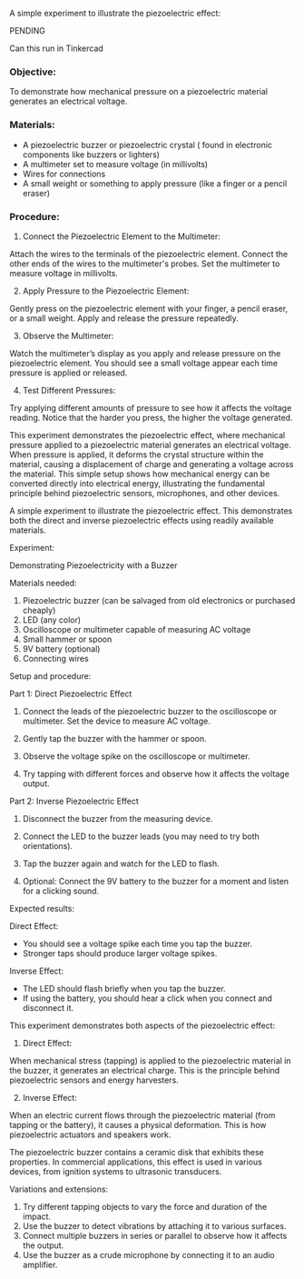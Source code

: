 
A simple experiment to illustrate the piezoelectric effect:

PENDING

Can this run in Tinkercad

### Objective:

To demonstrate how mechanical pressure on a piezoelectric material generates an electrical voltage.

### Materials:

- A piezoelectric buzzer or piezoelectric crystal ( found in electronic components like buzzers or lighters)
- A multimeter set to measure voltage (in millivolts)
- Wires for connections
- A small weight or something to apply pressure (like a finger or a pencil eraser)

### Procedure:

1. Connect the Piezoelectric Element to the Multimeter:

Attach the wires to the terminals of the piezoelectric element. Connect the other ends of the wires to the multimeter's probes. Set the multimeter to measure voltage in millivolts.

2. Apply Pressure to the Piezoelectric Element:

Gently press on the piezoelectric element with your finger, a pencil eraser, or a small weight. Apply and release the pressure repeatedly.

3. Observe the Multimeter:

Watch the multimeter’s display as you apply and release pressure on the piezoelectric element. You should see a small voltage appear each time pressure is applied or released.

4. Test Different Pressures:

Try applying different amounts of pressure to see how it affects the voltage reading. Notice that the harder you press, the higher the voltage generated.

This experiment demonstrates the piezoelectric effect, where mechanical pressure applied to a piezoelectric material generates an electrical voltage. When pressure is applied, it deforms the crystal structure within the material, causing a displacement of charge and generating a voltage across the material. This simple setup shows how mechanical energy can be converted directly into electrical energy, illustrating the fundamental principle behind piezoelectric sensors, microphones, and other devices.


A simple experiment to illustrate the piezoelectric effect. This demonstrates both the direct and inverse piezoelectric effects using readily available materials.

Experiment:

Demonstrating Piezoelectricity with a Buzzer

Materials needed:

1. Piezoelectric buzzer (can be salvaged from old electronics or purchased cheaply)
2. LED (any color)
3. Oscilloscope or multimeter capable of measuring AC voltage
4. Small hammer or spoon
5. 9V battery (optional)
6. Connecting wires

Setup and procedure:

Part 1: Direct Piezoelectric Effect

1. Connect the leads of the piezoelectric buzzer to the oscilloscope or multimeter. Set the device to measure AC voltage.

2. Gently tap the buzzer with the hammer or spoon.

3. Observe the voltage spike on the oscilloscope or multimeter.

4. Try tapping with different forces and observe how it affects the voltage output.

Part 2: Inverse Piezoelectric Effect

1. Disconnect the buzzer from the measuring device.

2. Connect the LED to the buzzer leads (you may need to try both orientations).

3. Tap the buzzer again and watch for the LED to flash.

4. Optional: Connect the 9V battery to the buzzer for a moment and listen for a clicking sound.

Expected results:

Direct Effect:

- You should see a voltage spike each time you tap the buzzer.
- Stronger taps should produce larger voltage spikes.

Inverse Effect:

- The LED should flash briefly when you tap the buzzer.
- If using the battery, you should hear a click when you connect and disconnect it.

This experiment demonstrates both aspects of the piezoelectric effect:

1. Direct Effect:

When mechanical stress (tapping) is applied to the piezoelectric material in the buzzer, it generates an electrical charge. This is the principle behind piezoelectric sensors and energy harvesters.

2. Inverse Effect:

When an electric current flows through the piezoelectric material (from tapping or the battery), it causes a physical deformation. This is how piezoelectric actuators and speakers work.

The piezoelectric buzzer contains a ceramic disk that exhibits these properties. In commercial applications, this effect is used in various devices, from ignition systems to ultrasonic transducers.

Variations and extensions:

1. Try different tapping objects to vary the force and duration of the impact.
2. Use the buzzer to detect vibrations by attaching it to various surfaces.
3. Connect multiple buzzers in series or parallel to observe how it affects the output.
4. Use the buzzer as a crude microphone by connecting it to an audio amplifier.
